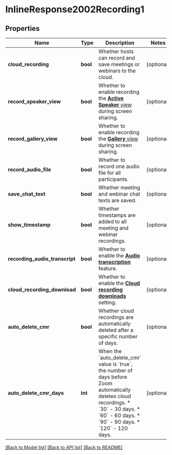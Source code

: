 # InlineResponse2002Recording1

## Properties
Name | Type | Description | Notes
------------ | ------------- | ------------- | -------------
**cloud_recording** | **bool** | Whether hosts can record and save meetings or webinars to the cloud. | [optional] 
**record_speaker_view** | **bool** | Whether to enable recording the [**Active Speaker** view](https://support.zoom.us/hc/en-us/articles/360025561091-Recording-layouts#h_5c001397-33d6-47fb-bb40-1a3f68401581) during screen sharing. | [optional] 
**record_gallery_view** | **bool** | Whether to enable recording the [**Gallery** view](https://support.zoom.us/hc/en-us/articles/360025561091-Recording-layouts#h_889dc825-9d79-4139-b65d-e719669c546b) during screen sharing. | [optional] 
**record_audio_file** | **bool** | Whether to record one audio file for all participants. | [optional] 
**save_chat_text** | **bool** | Whether meeting and webinar chat texts are saved. | [optional] 
**show_timestamp** | **bool** | Whether timestamps are added to all meeting and webinar recordings. | [optional] 
**recording_audio_transcript** | **bool** | Whether to enable the [**Audio transcription**](https://support.zoom.us/hc/en-us/articles/115004794983-Audio-transcription-for-cloud-recordings) feature. | [optional] 
**cloud_recording_download** | **bool** | Whether to enable the [**Cloud recording downloads**](https://support.zoom.us/hc/en-us/articles/360060240972-Managing-cloud-recording-settings) setting. | [optional] 
**auto_delete_cmr** | **bool** | Whether cloud recordings are automatically deleted after a specific number of days. | [optional] 
**auto_delete_cmr_days** | **int** | When the &#x60;auto_delete_cmr&#x60; value is &#x60;true&#x60;, the number of days before Zoom automatically deletes cloud recordings.  * &#x60;30&#x60; - 30 days.  * &#x60;60&#x60; - 60 days.  * &#x60;90&#x60; - 90 days.  * &#x60;120&#x60; - 120 days. | [optional] 

[[Back to Model list]](../README.md#documentation-for-models) [[Back to API list]](../README.md#documentation-for-api-endpoints) [[Back to README]](../README.md)

